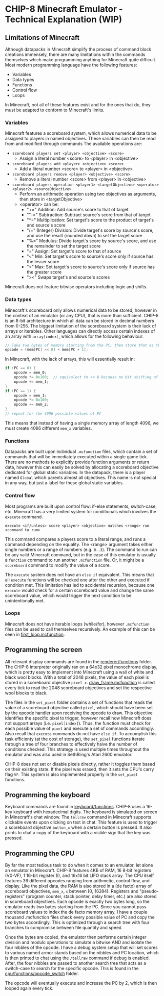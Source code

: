 # CHIP-8 Minecraft Emulator - Technical Explanation (WIP)

## Limitations of Minecraft
Although datapacks in Minecraft simplify the process of command block creations immensely, there are many limitations within the commands themselves which make programming
anything for Minecraft quite difficult. Most modern programming language have the following features:
- Variables
- Data types
- Functions
- Control flow
- Loops

In Minecraft, not all of these features exist and for the ones that do, they must be adapted to conform to Minecraft's limits.

### Variables
Minecraft features a scoreboard system, which allows numerical data to be assigned to players in named objectives. These variables can then be read from and modified through commands
The available operations are:
- `scoreboard players set <player> <objective> <score>`
  - Assign a literal number \<score\> to \<player\> in \<objective\>
- `scoreboard players add <player> <objective> <score>`
  - Add a literal number \<score\> to \<player\> in \<objective\>
- `scoreboard players remove <player> <objective> <score>`
  - Remove a literal number \<score\> from \<player\> in \<objective\>
- `scoreboard players operation <player1> <targetObjective> <operator> <player2> <sourceObjective>`
  - Perform an arithmetic operation using two objectives as arguments, then store in \<targetObjective\>
  - \<operator\> can be:
    - "+=" Addition: Add source's score to that of target
    - ""-=" Subtraction: Subtract source's score from that of target
    - "*=" Multiplication: Set target's score to the product of target's and source's score
    - "/=" (Integer) Division: Divide target's score by source's score, and use the result (rounded down) to set the target score
    - "%=" Modulus: Divide target's score by source's score, and use the remainder to set the target score
    - "=" Assign: Set target's score to that of source
    - "<" Min: Set target's score to source's score only if source has the lesser score
    - ">" Max: Set target's score to source's score only if source has the greater score
    - "><" Swaps target's and source's scores

Minecraft does not feature bitwise operators including logic and shifts.
### Data types
Minecraft's scoreboard only allows numerical data to be stored, however in the context of an emulator (or any CPU), that is more than sufficient. CHIP-8 is an 8-bit architecture in which all data can be stored in decimal numbers from 0-255.
The biggest limitation of the scoreboard system is their lack of arrays or iterables. 
Other languages can directly access certain indexes of an array with `array[index]`, which allows for the following behaviour:
```java
// Take two bytes of memory starting from the PC, then store that as the opcode
opcode = (mem[PC] << 8) + mem[PC + 1];
```
In Minecraft, with the lack of arrays, this will essentially result in:
```java
if (PC == 0) {
    opcode = mem_0;
    opcode *= 0x100;  // equivalent to << 8 because no bit shifting of scoreboard variables
    opcode += mem_1;
}
if (PC == 1) {
    opcode = mem_1;
    opcode *= 0x100;
    opcode += mem_2;
}
// repeat for the 4096 possible values of PC
```
This means that instead of having a single memory array of length 4096, we must create 4096 different `mem_x` variables.

### Functions
Datapacks are built upon individual `.mcfunction` files, which contain a set of commands that will be immediately executed within a single game tick.
There are no methods to explicitly provide function arguments or return data, however this can easily be solved by allocating a scoreboard objective dedicated for global static variables.
In the datapack, there is a player named `Global` which parents almost all objectives. This name is not special in any way, but just a label for these global static variables.

### Control flow
Most programs are built upon control flow: if-else statements, switch-case, etc. Minecraft has a very limited system for conditionals which involves the `execute` command.

`execute <if/unless> score <player> <objective> matches <range> run <command to run>`

This command compares a players score to a literal range, and runs a command depending on the equality. The \<range\> argument takes either single numbers or a range of numbers (e.g. `0..3`).
The command to run can be any valid Minecraft command, but in the case of this emulator is usually a `function` command to run another `.mcfunction` file. Or, it might be a `scoreboard` command to modify the value of a score.

The `execute` system does not have an `else if` equivalent. This means that all `execute` functions will be checked one after the other and executed if condition met.
This limitation has led to accidental recursion, because one `execute` would check for a certain scoreboard value and change the same scoreboard value, which would trigger the next condition to be unintentionally met.

### Loops
Minecraft does not have iterable loops (while/for), however `.mcfunction` files can be used to call themselves recursively. An example of this can be seen in [first_loop.mcfunction](./data/cpu/functions/opcode_switch/opcode_dxxx/first_loop.mcfunction).

## Programming the screen
All relevant display commands are found in the [renderer/functions](./data/renderer/functions) folder. The CHIP-8 interpreter originally ran on a 64x32 pixel monochrome display, which is pretty easy to implement into Minecraft using a wall of white and black wool blocks.
With a total of 2048 pixels, the value of each pixel is stored in a scoreboard objective `pixel_x`. [draw_frame.mcfunction](./data/renderer/functions/draw_frame.mcfunction) is called
every tick to read the 2048 scoreboard objectives and set the respective wool blocks to black.

The files in the `set_pixel` folder contains a set of functions that reads the value of a scoreboard objective called `pixel`, which should have been set by the opcode handler upon receiving the opcode to draw.
This objective identifies the specific pixel to trigger, however recall how Minecraft does not support arrays (i.e. `pixel[index]`). 
Thus, the function must check for each possible value of `pixel` and execute a set of commands accordingly. Also recall that `execute` commands do not have `else if`. 
To accomplish this task efficienty (at the cost of storage), the `set_pixel` functions iterate through a tree of four branches to effectively halve the number of conditions checked. This strategy is used multiple times throughout the emulator and was 
also used in SethBling's Atari 2600 emulator.

CHIP-8 does not set or disable pixels directly, rather it toggles them based on their existing state. If the pixel was erased, then it sets the CPU's carry flag `VF`. This system is also implemented properly in the `set_pixel` functions.

## Programming the keyboard
Keyboard commands are found in [keyboard/functions](./data/keyboard/functions). CHIP-8 uses a 16-key keyboard with hexadecimal digits. The keyboard is simulated on screen in Minecraft's chat window.
The `tellraw` command in Minecraft supports clickable events upon clicking on text in chat. This feature is used to trigger a scoreboard objective `button_x` when a certain button is pressed.
It also prints to chat a copy of the keyboard with a visible sign that the key was pressed.

## Programming the CPU
By far the most tedious task to do when it comes to an emulator, let alone an emulator in Minecraft. CHIP-8 features 4KB of RAM, 16 8-bit registers (V0-VF), 1 16-bit register (I), and 16x16 bit LIFO stack array. The CPU itself features 36 different opcodes ranging from arithmetic, control flow, and display.
Like the pixel data, the RAM is also stored in a (de facto) array of scoreboard objectives, `mem_x`, `x` between \[0, 16384). Registers and "pseudo-registers" (program counter, stack pointer, delay timer, etc.) are also stored in scoreboard objectives. Each opcode is exactly two bytes long, so the emulator reads two bytes starting from the PC. Since you cannot pass scoreboard values to index the de facto memory array, I have a couple thousand .mcfunction files check every possible value of PC and copy the two bytes accordingly. This is optimized through a search tree with four branches to compromise between file quantity and speed.

Once the bytes are copied, the emulator then performs certain integer division and modulo operations to simulate a bitwise AND and isolate the four nibbles of the opcode.
I have a debug system setup that will set scores to various named armor stands based on the nibbles and PC location, which is then printed to chat using the `/tellraw` command if debug is enabled. After, the four nibbles are passed to another search tree that acts as a switch-case to search for the specific opcode. This is found in the [cpu/functions/opcode_switch](./data/cpu/functions/opcode_switch) folder.

The opcode will eventually execute and increase the PC by 2, which is then looped again every tick.


